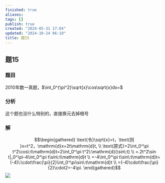 ```yaml
---
finished: true
aliases: 
tags: []
publish: true
created: "2024-05-31 17:04"
updated: "2024-10-24 06:10"
title: 题15
---
```

## 题15
### 题目
2010年数一真题，$\int_0^{\pi^2}\sqrt{x}\cos\sqrt{x}dx=$
### 分析
这个题也没什么特别的，直接换元去掉根号
### 解
$$\begin{gathered}
\text{令}\sqrt{x}=t，\text{则 }x=t^2，\mathrm{d}x=2t\mathrm{d}t, \\
\text{原式}=2\int_0^\pi t^2\cos\:t\mathrm{d}t=2\int_0^\pi t^2\:\mathrm{d}(\sin\:t) \\
=.2t^2\sin t|_0^\pi-4\int_0^\pi t\sin\:t\mathrm{d}t \\
=-4\int_0^\pi t\sin\:t\mathrm{d}t=(-4)\:\cdot\frac{\pi}{2}\int_0^\pi\sin\:t\mathrm{d}t \\
=(-4)\cdot\frac{\pi}{2}\cdot2=-4\pi. 
\end{gathered}$$
![](https://img.hwenyi.live/202402292221592.webp)
